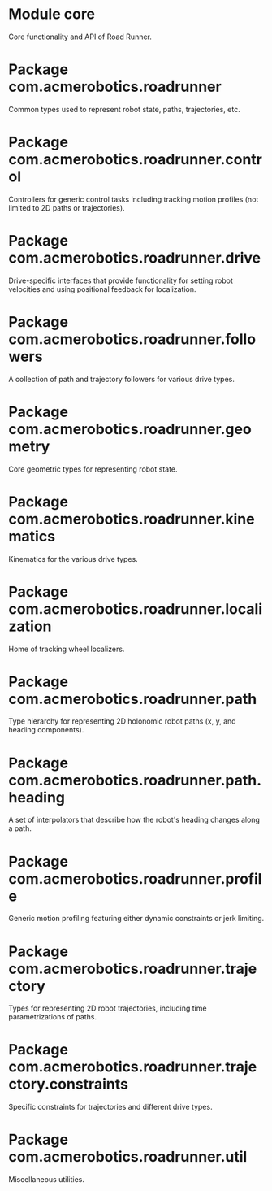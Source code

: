 # Module core

Core functionality and API of Road Runner.

# Package com.acmerobotics.roadrunner

Common types used to represent robot state, paths, trajectories, etc.

# Package com.acmerobotics.roadrunner.control

Controllers for generic control tasks including tracking motion profiles (not limited to 2D paths or trajectories).

# Package com.acmerobotics.roadrunner.drive

Drive-specific interfaces that provide functionality for setting robot velocities and using positional feedback for 
localization.

# Package com.acmerobotics.roadrunner.followers

A collection of path and trajectory followers for various drive types.

# Package com.acmerobotics.roadrunner.geometry

Core geometric types for representing robot state.

# Package com.acmerobotics.roadrunner.kinematics

Kinematics for the various drive types.

# Package com.acmerobotics.roadrunner.localization

Home of tracking wheel localizers.

# Package com.acmerobotics.roadrunner.path

Type hierarchy for representing 2D holonomic robot paths (x, y, and heading components). 

# Package com.acmerobotics.roadrunner.path.heading

A set of interpolators that describe how the robot's heading changes along a path.

# Package com.acmerobotics.roadrunner.profile

Generic motion profiling featuring either dynamic constraints or jerk limiting.

# Package com.acmerobotics.roadrunner.trajectory

Types for representing 2D robot trajectories, including time parametrizations of paths.

# Package com.acmerobotics.roadrunner.trajectory.constraints

Specific constraints for trajectories and different drive types.

# Package com.acmerobotics.roadrunner.util

Miscellaneous utilities.
